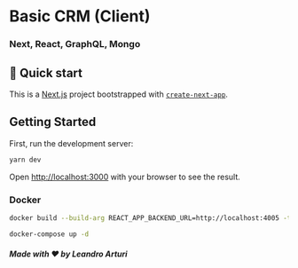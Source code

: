 # Basic CRM (Client)

### Next, React, GraphQL, Mongo

## 🚀 Quick start

This is a [Next.js](https://nextjs.org/) project bootstrapped with [`create-next-app`](https://github.com/vercel/next.js/tree/canary/packages/create-next-app).

## Getting Started

First, run the development server:

```bash
yarn dev
```

Open [http://localhost:3000](http://localhost:3000) with your browser to see the result.

### Docker

```bash
docker build --build-arg REACT_APP_BACKEND_URL=http://localhost:4005 -t  crm-next-apollo-frontend:latest .

docker-compose up -d
```

##### Made with ❤️ by Leandro Arturi

